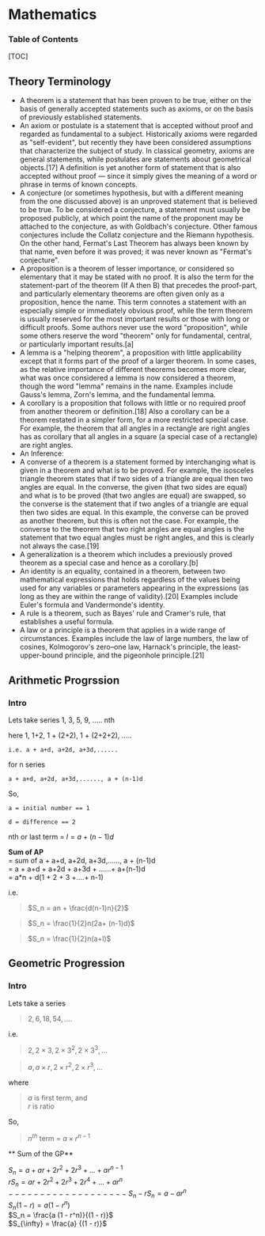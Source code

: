 <h1>Mathematics</h1>

<h3>Table of Contents</h3>

[TOC]

## Theory Terminology

- A theorem is a statement that has been proven to be true, either on the basis of generally accepted statements such as axioms, or on the basis of previously established statements.
- An axiom or postulate is a statement that is accepted without proof and regarded as fundamental to a subject. Historically axioms were regarded as "self-evident", but recently they have been considered assumptions that characterize the subject of study. In classical geometry, axioms are general statements, while postulates are statements about geometrical objects.[17] A definition is yet another form of statement that is also accepted without proof — since it simply gives the meaning of a word or phrase in terms of known concepts.
- A conjecture (or sometimes hypothesis, but with a different meaning from the one discussed above) is an unproved statement that is believed to be true. To be considered a conjecture, a statement must usually be proposed publicly, at which point the name of the proponent may be attached to the conjecture, as with Goldbach's conjecture. Other famous conjectures include the Collatz conjecture and the Riemann hypothesis. On the other hand, Fermat's Last Theorem has always been known by that name, even before it was proved; it was never known as "Fermat's conjecture".
- A proposition is a theorem of lesser importance, or considered so elementary that it may be stated with no proof. It is also the term for the statement-part of the theorem (If A then B) that precedes the proof-part, and particularly elementary theorems are often given only as a proposition, hence the name. This term connotes a statement with an especially simple or immediately obvious proof, while the term theorem is usually reserved for the most important results or those with long or difficult proofs. Some authors never use the word "proposition", while some others reserve the word "theorem" only for fundamental, central, or particularly important results.[a]
- A lemma is a "helping theorem", a proposition with little applicability except that it forms part of the proof of a larger theorem. In some cases, as the relative importance of different theorems becomes more clear, what was once considered a lemma is now considered a theorem, though the word "lemma" remains in the name. Examples include Gauss's lemma, Zorn's lemma, and the fundamental lemma.
- A corollary is a proposition that follows with little or no required proof from another theorem or definition.[18] Also a corollary can be a theorem restated in a simpler form, for a more restricted special case. For example, the theorem that all angles in a rectangle are right angles has as corollary that all angles in a square (a special case of a rectangle) are right angles.
- An Inference: 
- A converse of a theorem is a statement formed by interchanging what is given in a theorem and what is to be proved. For example, the isosceles triangle theorem states that if two sides of a triangle are equal then two angles are equal. In the converse, the given (that two sides are equal) and what is to be proved (that two angles are equal) are swapped, so the converse is the statement that if two angles of a triangle are equal then two sides are equal. In this example, the converse can be proved as another theorem, but this is often not the case. For example, the converse to the theorem that two right angles are equal angles is the statement that two equal angles must be right angles, and this is clearly not always the case.[19]
- A generalization is a theorem which includes a previously proved theorem as a special case and hence as a corollary.[b]
- An identity is an equality, contained in a theorem, between two mathematical expressions that holds regardless of the values being used for any variables or parameters appearing in the expressions (as long as they are within the range of validity).[20] Examples include Euler's formula and Vandermonde's identity.
- A rule is a theorem, such as Bayes' rule and Cramer's rule, that establishes a useful formula.
- A law or a principle is a theorem that applies in a wide range of circumstances. Examples include the law of large numbers, the law of cosines, Kolmogorov's zero–one law, Harnack's principle, the least-upper-bound principle, and the pigeonhole principle.[21]

## Arithmetic Progrssion

### Intro

Lets take series
1, 3, 5, 9, ..... nth

here 1, 1+2, 1 + (2+2), 1 + (2+2+2), .....  

    i.e. a + a+d, a+2d, a+3d,......
for n series  

    a + a+d, a+2d, a+3d,......, a + (n-1)d  
    

So,  

    a = initial number == 1  
    
    d = difference == 2  
    
nth or last term =  $l = a + (n-1)d$
    
    
**Sum of AP**  
= sum of a + a+d, a+2d, a+3d,......, a + (n-1)d  
= a + a+d + a+2d + a+3d + ......+ a+(n-1)d  
= a*n + d(1 + 2 + 3 +....+ n-1)  

i.e.  
>    $S_n = an + \frac{d(n-1)n}{2}$  

>    $S_n = \frac{1}{2}n(2a+ (n-1)d)$  

>    $S_n = \frac{1}{2}n(a+l)$


## Geometric Progression

### Intro

Lets take a series

> $2, 6, 18, 54, ....$

i.e.  
> $2, 2 \times 3, 2 \times 3^2, 2 \times 3^3, ...$

> $a,  a \times r,  2 \times r^2,  2 \times r^3, ...$

where
> $a$ is first term, and  
> $r$ is ratio  

So,
> $n^{th}$ term = $a \times r^{n-1}$ 

** Sum of the GP**

$S_n = a +  a  r +  2  r^2 +  2  r^3 + ... +  a  r^{n-1}$  
$rS_n = a  r +  2  r^2 +  2  r^3 + 2 r^4 + ... +  a r^{n}$  
$-------------------$
$S_n - rS_n = a - a r^n$  
$S_n (1 - r) = a (1 - r^n)$  
$S_n  = \frac{a (1 - r^n)}{(1 - r)}$  
$S_{\infty}  = \frac{a} {(1 - r)}$  
